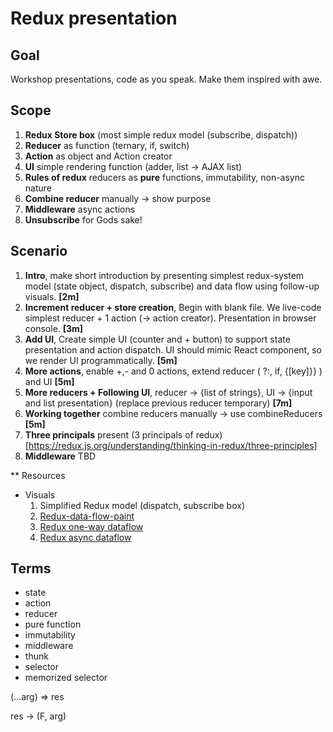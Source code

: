 # Redux presentation

## Goal
Workshop presentations, code as you speak. Make them inspired with awe.


## Scope
1) **Redux Store box** (most simple redux model (subscribe, dispatch))
2) **Reducer** as function (ternary, if, switch)
3) **Action** as object and Action creator
4) **UI** simple rendering function (adder, list -> AJAX list)
5) **Rules of redux** reducers as **pure** functions, immutability, non-async nature 
6) **Combine reducer** manually -> show purpose
7) **Middleware** async actions
8) **Unsubscribe** for Gods sake!

## Scenario
1)  **Intro**, make short introduction by presenting simplest redux-system model (state object, dispatch, subscribe) and data flow using follow-up visuals. **[2m]**
2) **Increment reducer + store creation**, Begin with blank file. We live-code simplest reducer + 1 action (-> action creator). Presentation in browser console.  **[3m]**
3)  **Add UI**, Create simple UI (counter and + button) to support state presentation and action dispatch. UI should mimic React component, so we render UI programmatically. **[5m]**
4)  **More actions**, enable +,- and 0 actions, extend reducer ( ?:, if, {[key]}} ) and UI **[5m]**
5) **More reducers + Following UI**, reducer -> {list of strings}, UI -> {input and list presentation} (replace previous reducer temporary) **[7m]** 
6) **Working together** combine reducers manually -> use combineReducers **[5m]**
7) **Three principals** present (3 principals of redux)[https://redux.js.org/understanding/thinking-in-redux/three-principles]
8) **Middleware** TBD

** Resources
* Visuals
    1) Simplified Redux model (dispatch, subscribe box)
    2) [Redux-data-flow-paint](https://www.autodraw.com/share/SE4I2LPS2LME) 
    2) [Redux one-way dataflow](https://d33wubrfki0l68.cloudfront.net/73bb62ebc338fcd64ee95bde18684ffe3b3bb379/dac4f/assets/images/one-way-data-flow-04fe46332c1ccb3497ecb04b94e55b97.png)
    3) [Redux async dataflow](https://redux.js.org/assets/images/ReduxAsyncDataFlowDiagram-d97ff38a0f4da0f327163170ccc13e80.gif)

## Terms
* state
* action
* reducer
* pure function
* immutability
* middleware
* thunk
* selector
* memorized selector

(...arg) => res

res -> (F, arg)
